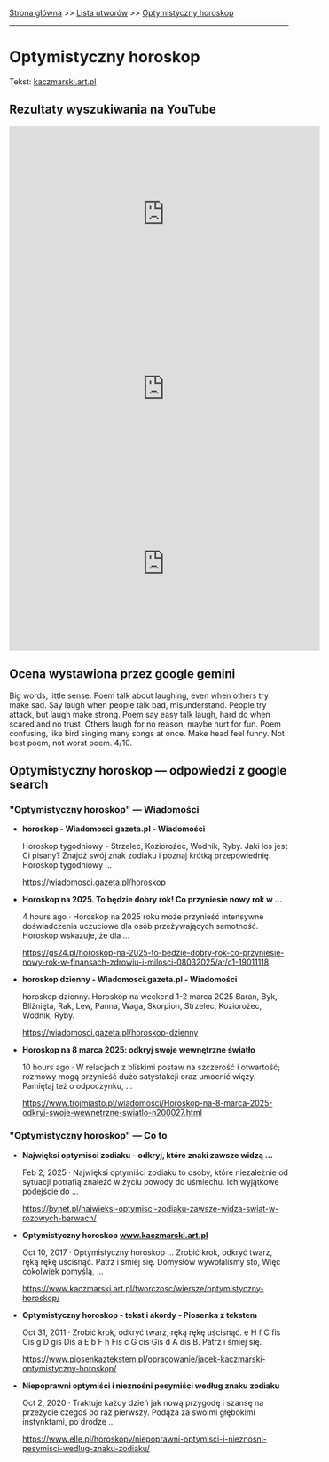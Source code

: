 [Strona główna](../index.md) >> [Lista utworów](../list.md) >> [Optymistyczny horoskop](390.md)

---

# Optymistyczny horoskop

Tekst: [kaczmarski.art.pl](https://www.kaczmarski.art.pl/tworczosc/wiersze/optymistyczny-horoskop/)

## Rezultaty wyszukiwania na YouTube

<iframe width="560" height="315" src="https://www.youtube.com/embed/ghm5ac5cV24?si=IdontcarewhotheIRSsendsImnotpayingtaxes" title="YouTube video player" frameborder="0" allow="accelerometer; autoplay; clipboard-write; encrypted-media; gyroscope; picture-in-picture; web-share" referrerpolicy="strict-origin-when-cross-origin" allowfullscreen></iframe>

<iframe width="560" height="315" src="https://www.youtube.com/embed/8AOukgR43XE?si=IdontcarewhotheIRSsendsImnotpayingtaxes" title="YouTube video player" frameborder="0" allow="accelerometer; autoplay; clipboard-write; encrypted-media; gyroscope; picture-in-picture; web-share" referrerpolicy="strict-origin-when-cross-origin" allowfullscreen></iframe>

<iframe width="560" height="315" src="https://www.youtube.com/embed/DgLN3JLfD6I?si=IdontcarewhotheIRSsendsImnotpayingtaxes" title="YouTube video player" frameborder="0" allow="accelerometer; autoplay; clipboard-write; encrypted-media; gyroscope; picture-in-picture; web-share" referrerpolicy="strict-origin-when-cross-origin" allowfullscreen></iframe>

## Ocena wystawiona przez google gemini

Big words, little sense. Poem talk about laughing, even when others try make sad. Say laugh when people talk bad, misunderstand. People try attack, but laugh make strong. Poem say easy talk laugh, hard do when scared and no trust. Others laugh for no reason, maybe hurt for fun. Poem confusing, like bird singing many songs at once. Make head feel funny. Not best poem, not worst poem. 4/10.


## Optymistyczny horoskop — odpowiedzi z google search

### "Optymistyczny horoskop" — Wiadomości

- **horoskop - Wiadomosci.gazeta.pl - Wiadomości**

    Horoskop tygodniowy - Strzelec, Koziorożec, Wodnik, Ryby. Jaki los jest Ci pisany? Znajdź swój znak zodiaku i poznaj krótką przepowiednię. Horoskop tygodniowy ... 

   <https://wiadomosci.gazeta.pl/horoskop>
- **Horoskop na 2025. To będzie dobry rok! Co przyniesie nowy rok w ...**

    4 hours ago  ·  Horoskop na 2025 roku może przynieść intensywne doświadczenia uczuciowe dla osób przeżywających samotność. Horoskop wskazuje, że dla ... 

   <https://gs24.pl/horoskop-na-2025-to-bedzie-dobry-rok-co-przyniesie-nowy-rok-w-finansach-zdrowiu-i-milosci-08032025/ar/c1-19011118>
- **horoskop dzienny - Wiadomosci.gazeta.pl - Wiadomości**

    horoskop dzienny. Horoskop na weekend 1-2 marca 2025 Baran, Byk, Bliźnięta, Rak, Lew, Panna, Waga, Skorpion, Strzelec, Koziorożec, Wodnik, Ryby. 

   <https://wiadomosci.gazeta.pl/horoskop-dzienny>
- **Horoskop na 8 marca 2025: odkryj swoje wewnętrzne światło**

    10 hours ago  ·  W relacjach z bliskimi postaw na szczerość i otwartość; rozmowy mogą przynieść dużo satysfakcji oraz umocnić więzy. Pamiętaj też o odpoczynku, ... 

   <https://www.trojmiasto.pl/wiadomosci/Horoskop-na-8-marca-2025-odkryj-swoje-wewnetrzne-swiatlo-n200027.html>

### "Optymistyczny horoskop" — Co to

- **Najwięksi optymiści zodiaku – odkryj, które znaki zawsze widzą ...**

    Feb 2, 2025  ·  Najwięksi optymiści zodiaku to osoby, które niezależnie od sytuacji potrafią znaleźć w życiu powody do uśmiechu. Ich wyjątkowe podejście do ... 

   <https://bynet.pl/najwieksi-optymisci-zodiaku-zawsze-widza-swiat-w-rozowych-barwach/>
- **Optymistyczny horoskop www.kaczmarski.art.pl**

    Oct 10, 2017  ·  Optymistyczny horoskop ... Zrobić krok, odkryć twarz, ręką rękę uścisnąć. Patrz i śmiej się. Domysłów wywołaliśmy sto, Więc cokolwiek pomyślą, ... 

   <https://www.kaczmarski.art.pl/tworczosc/wiersze/optymistyczny-horoskop/>
- **Optymistyczny horoskop - tekst i akordy - Piosenka z tekstem**

    Oct 31, 2011  ·  Zrobić krok, odkryć twarz, ręką rękę uścisnąć. e H f C fis Cis g D gis Dis a E b F h Fis c G cis Gis d A dis B. Patrz i śmiej się. 

   <https://www.piosenkaztekstem.pl/opracowanie/jacek-kaczmarski-optymistyczny-horoskop/>
- **Niepoprawni optymiści i nieznośni pesymiści według znaku zodiaku**

    Oct 2, 2020  ·  Traktuje każdy dzień jak nową przygodę i szansę na przeżycie czegoś po raz pierwszy. Podąża za swoimi głębokimi instynktami, po drodze ... 

   <https://www.elle.pl/horoskopy/niepoprawni-optymisci-i-nieznosni-pesymisci-wedlug-znaku-zodiaku/>

